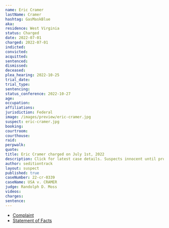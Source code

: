 ```yaml
---
name: Eric Cramer
lastName: Cramer
hashtag: GasMaskBlue
aka:
residence: West Virginia
status: Charged
date: 2022-07-01
charged: 2022-07-01
indicted:
convicted:
acquitted:
sentenced:
dismissed:
deceased:
plea_hearing: 2022-10-25
trial_date:
trial_type:
sentencing:
status_conference: 2022-10-27
age:
occupation:
affiliations:
jurisdiction: Federal
image: /images/preview/eric-cramer.jpg
suspect: eric-cramer.jpg
booking:
courtroom:
courthouse:
raid:
perpwalk:
quote:
title: Eric Cramer charged on July 1st, 2022
description: Click for latest case details. Suspects innocent until proven guilty.
author: seditiontrack
layout: suspect
published: true
caseNumber: 22-cr-0339
caseName: USA v. CRAMER
judge: Randolph D. Moss
videos:
charges:
sentence:
---
```

- [Complaint](https://www.justice.gov/usao-dc/case-multi-defendant/file/1518541/download)
- [Statement of Facts](https://www.justice.gov/usao-dc/case-multi-defendant/file/1518546/download)
